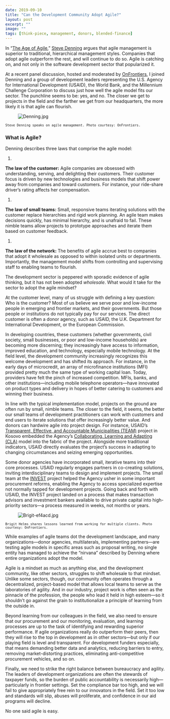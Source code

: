 ```yaml
---
date: 2019-09-10
title: "Can the Development Community Adopt Agile?"
layout: post
excerpt: ""
image: ""
tags: [think-piece, management, donors, blended-finance]
---
```

<p>In “<a href="https://www.amazon.com/Age-Agile-Smart-Companies-Transforming/dp/B079J69V4M/ref=sr_1_1?keywords=age+of+agile&amp;qid=1567523457&amp;s=books&amp;sr=1-1">The Age of Agile</a>,” <a href="http://www.stevedenning.com/About/default.aspx">Steve Denning</a> argues that agile management is superior to traditional, hierarchical management styles. Companies that adopt agile outperform the rest, and will continue to do so. Agile is catching on, and not only in the software development sector that popularized it.</p><p>At a recent panel discussion, hosted and moderated by <a href="https://onfrnt.rs/DAI_article">OnFrontiers</a>, I joined Denning and a group of development leaders representing the U.S. Agency for International Development (USAID), the World Bank, and the Millennium Challenge Corporation to discuss just how well the agile model fits our sector. The punchline seems to be: yes, and no. The closer we get to projects in the field and the farther we get from our headquarters, the more likely it is that agile can flourish.</p><figure class="kg-card kg-image-card"><img src="https://pubs.ghost.io/uploads/Denning.jpg" class="kg-image" alt="Denning.jpg" loading="lazy"></figure><p><code><code>Steve Denning speaks on agile management. Photo courtesy: OnFrontiers.</code></code></p><h3 id="what-is-agile">What is Agile?</h3><p>Denning describes three laws that comprise the agile model:</p><ol><li></li></ol><p><strong>The law of the customer:</strong> Agile companies are obsessed with understanding, serving, and delighting their customers. Their customer focus is driven by new technologies and business models that shift power away from companies and toward customers. For instance, your ride-share driver’s rating affects her compensation.</p><ol><li></li></ol><p><strong>The law of small teams:</strong> Small, responsive teams iterating solutions with the customer replace hierarchies and rigid work planning. An agile team makes decisions quickly, has minimal hierarchy, and is unafraid to fail. These nimble teams allow projects to prototype approaches and iterate them based on customer feedback.</p><ol><li></li></ol><p><strong>The law of the network:</strong> The benefits of agile accrue best to companies that adopt it wholesale as opposed to within isolated units or departments. Importantly, the management model shifts from controlling and supervising staff to enabling teams to flourish.</p><p>The development sector is peppered with sporadic evidence of agile thinking, but it has not been adopted <em>wholesale</em>. What would it take for the sector to adopt the agile mindset?</p><p>At the customer level, many of us struggle with defining a key question: Who is the customer? Most of us believe we serve poor and low-income people in emerging and frontier markets, and their governments. But those people or institutions do not typically pay for our services. The direct customer is often a donor agency, such as USAID, the U.K. Department for International Development, or the European Commission.</p><p>In developing countries, these customers (whether governments, civil society, small businesses, or poor and low-income households) are becoming more discerning; they increasingly have access to information, improved education, and technology, especially mobile technology. At the field level, the development community increasingly recognizes this welcome development and has shifted its approach. For instance, in the early days of microcredit, an array of microfinance institutions (MFI) provided pretty much the same type of working capital loan. Today, providers have felt the pinch of increased competition. MFIs, banks, and other institutions—including mobile telephone operators—have innovated on product types and delivery in hopes of better catering to customers and winning their business.</p><p>In line with the typical implementation model, projects on the ground are often run by small, nimble teams. The closer to the field, it seems, the better our small teams of development practitioners can work with customers and end users to iterate solutions that offer increasingly better value. And donors can hardwire agile into project design. For instance, USAID’s <a href="https://www.dai.com/our-work/projects/kosovo-transparent-effective-and-accountable-municipalities-team">Transparent, Effective, and Accountable Municipalities (TEAM)</a> project in Kosovo embedded the Agency’s <a href="https://usaidlearninglab.org/qrg/understanding-cla-0">Collaborating, Learning and Adapting (CLA)</a> model into the fabric of the project. Alongside more traditional indicators, USAID directly evaluates the project’s success in adapting to changing circumstances and seizing emerging opportunities.</p><p>Some donor agencies have incorporated small, iterative teams into their core processes. USAID regularly engages partners in co-creating solutions, inviting interdisciplinary teams to design and implement projects. The small team at the <a href="https://www.dai.com/our-work/projects/worldwide-the-invest-project">INVEST</a> project helped the Agency usher in some important procurement reforms, enabling the Agency to access specialized expertise not normally tapped for development projects. Going back and forth with USAID, the INVEST project landed on a process that makes transaction advisors and investment bankers available to drive private capital into high-priority sectors—a process measured in weeks, not months or years.</p><figure class="kg-card kg-image-card"><img src="https://pubs.ghost.io/uploads/Brigit-ef4acd.jpg" class="kg-image" alt="Brigit-ef4acd.jpg" loading="lazy"></figure><p><code><code>Brigit Helms shares lessons learned from working for multiple clients. Photo courtesy: OnFrontiers.</code></code></p><p>While examples of agile teams dot the development landscape, and many organizations—donor agencies, multilaterals, implementing partners—are testing agile models in specific areas such as proposal writing, no single entity has managed to achieve the “nirvana” described by Denning where entire organizations adopt the model.</p><p>Agile is a mindset as much as anything else, and the development community, like other sectors, struggles to shift wholesale to that mindset. Unlike some sectors, though, our community often operates through a decentralized, project-based model that allows local teams to serve as the laboratories of agility. And in our industry, project work is often seen as the pinnacle of the profession, the people who lead it held in high esteem—so it shouldn’t go against the grain to institutionalize a principle of learning from the outside in.</p><p>Beyond learning from our colleagues in the field, we also need to ensure that our procurement and our monitoring, evaluation, and learning processes are up to the task of identifying and rewarding superior performance. If agile organizations really do outperform their peers, then they will rise to the top in development as in other sectors—but only if our playing field is level and transparent. For development funders especially, that means demanding better data and analytics, reducing barriers to entry, removing market-distorting practices, eliminating anti-competitive procurement vehicles, and so on.</p><p>Finally, we need to strike the right balance between bureaucracy and agility. The leaders of development organizations are often the stewards of taxpayer funds, so the burden of public accountability is necessarily high—particularly in frontier settings. Set the compliance bar too high, and we will fail to give appropriately free rein to our innovators in the field. Set it too low and standards will slip, abuses will proliferate, and confidence in our aid programs will decline.</p><p>No one said agile is easy.</p>
  